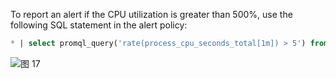 To report an alert if the CPU utilization is greater than 500%, use the following SQL statement in the alert policy:
```SQL
* | select promql_query('rate(process_cpu_seconds_total[1m]) > 5') from metrics limit 1000
```
![图 17](/img/src/metrics/index/3dee211e920216761b4f57d93c320625e7fa7d656dcd9af0f6e966bd2db1010f.png)  

